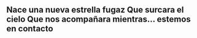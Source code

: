 Nace una nueva estrella fugaz
Que surcara el cielo
Que nos acompañara mientras...
estemos en contacto
----
